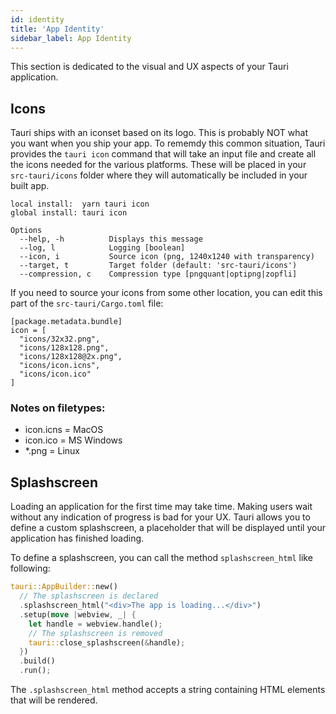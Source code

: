 ```yaml
---
id: identity
title: 'App Identity'
sidebar_label: App Identity
---
```


This section is dedicated to the visual and UX aspects of your Tauri application.

## Icons

Tauri ships with an iconset based on its logo. This is probably NOT what you want when you ship your app. To rememdy this common situation, Tauri provides the `tauri icon` command that will take an input file and create all the icons needed for the various platforms. These will be placed in your `src-tauri/icons` folder where they will automatically be included in your built app.

```
local install:  yarn tauri icon
global install: tauri icon
```

```
Options
  --help, -h          Displays this message
  --log, l            Logging [boolean]
  --icon, i           Source icon (png, 1240x1240 with transparency)
  --target, t         Target folder (default: 'src-tauri/icons')
  --compression, c    Compression type [pngquant|optipng|zopfli]
```

If you need to source your icons from some other location, you can edit this part of the `src-tauri/Cargo.toml` file:

```
[package.metadata.bundle]
icon = [
  "icons/32x32.png",
  "icons/128x128.png",
  "icons/128x128@2x.png",
  "icons/icon.icns",
  "icons/icon.ico"
]
```

### Notes on filetypes:

- icon.icns = MacOS
- icon.ico = MS Windows
- \*.png = Linux

## Splashscreen

Loading an application for the first time may take time. Making users wait without any indication of progress is bad for your UX. Tauri allows you to define a custom splashscreen, a placeholder that will be displayed until your application has finished loading.

To define a splashscreen, you can call the method `splashscreen_html` like following:

```rust
tauri::AppBuilder::new()
  // The splashscreen is declared
  .splashscreen_html("<div>The app is loading...</div>")
  .setup(move |webview, _| {
    let handle = webview.handle();
    // The splashscreen is removed
    tauri::close_splashscreen(&handle);
  })
  .build()
  .run();
```

The `.splashscreen_html` method accepts a string containing HTML elements that will be rendered.
